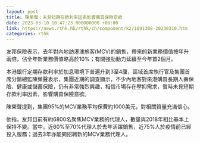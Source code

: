 ```yaml
---
layout: post
title: 陳榮聲：未見短期存款利率因素影響購買保險意欲
date: 2023-03-10 10:47:23.000000000 +08:00
link: https://news.rthk.hk/rthk/ch/component/k2/1691308-20230310.htm
categories: rthk
---
```


友邦保險表示，去年對內地訪港澳旅客(MCV)的銷售，帶來的新業務價值按年升兩倍，佔全年新業務價值略高於10%；有關強勁動力延續至今年首2個月。

本港銀行定期存款利率於加息環境下普遍升到3至4厘，區域首席執行官及集團首席分銷總監陳榮聲表示，集團近期的調查顯示，不少內地客對來港購買長期人壽保險、健康或儲蓄保險，仍有非常強烈興趣，相信市場存在壓抑需求，暫時未見短期存款利率因素，影響購買保險意欲。

陳榮聲提到，集團95%的MCV業務平均保費約1000美元，對相關質量充滿信心。

他指，友邦目前有約6800名聚焦MCV業務的代理人，數量與2018年相比基本上保持不變。當中，近60%至70%代理人於去年活躍銷售，近75%人於疫情前已經投入服務；過去3年亦能夠招聘新的MCV業務代理人。
